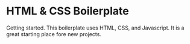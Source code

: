 # HTML & CSS Boilerplate

Getting started. This boilerplate uses HTML, CSS, and Javascript. It is a great starting place fore new projects.

